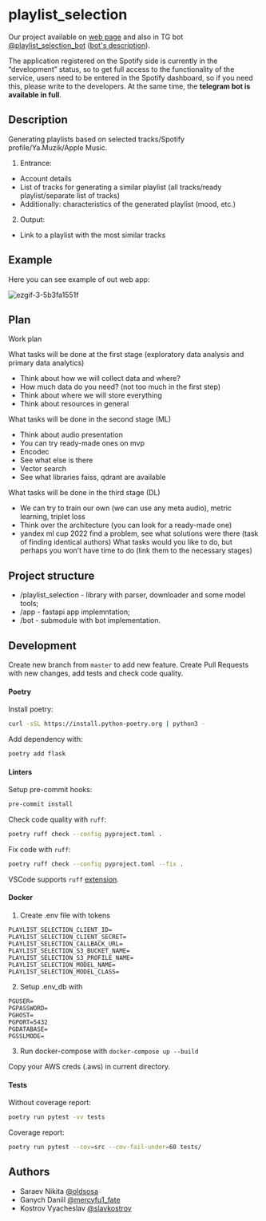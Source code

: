 # playlist_selection

Our project available on [web page](http://51.250.97.70:5000/) and also in TG bot [@playlist_selection_bot](https://t.me/playlist_selection_bot) ([bot's description](https://github.com/Hul1Ganych/ps-tg-bot/tree/master)).

The application registered on the Spotify side is currently in the “development” status, so to get full access to the functionality of the service, users need to be entered in the Spotify dashboard, so if you need this, please write to the developers. At the same time, the **telegram bot is available in full**.

## Description

Generating playlists based on selected tracks/Spotify profile/Ya.Muzik/Apple Music.
1. Entrance:
- Account details
- List of tracks for generating a similar playlist (all tracks/ready playlist/separate list of tracks)
- Additionally: characteristics of the generated playlist (mood, etc.)

2. Output:
- Link to a playlist with the most similar tracks

## Example

Here you can see example of out web app:

![ezgif-3-5b3fa1551f](https://github.com/slavkostrov/playlist_selection/assets/64536258/96d7be11-4e60-4779-a036-25baa1f3f23e)


## Plan

Work plan

What tasks will be done at the first stage (exploratory data analysis and primary data analytics)
* Think about how we will collect data and where?
* How much data do you need? (not too much in the first step)
* Think about where we will store everything
* Think about resources in general


What tasks will be done in the second stage (ML)
* Think about audio presentation
* You can try ready-made ones on mvp
* Encodec
* See what else is there
* Vector search
* See what libraries faiss, qdrant are available

What tasks will be done in the third stage (DL)
* We can try to train our own (we can use any meta audio), metric learning, triplet loss
* Think over the architecture (you can look for a ready-made one)
* yandex ml cup 2022 find a problem, see what solutions were there (task of finding identical authors)
What tasks would you like to do, but perhaps you won’t have time to do (link them to the necessary stages)

## Project structure

* /playlist_selection - library with parser, downloader and some model tools;
* /app - fastapi app implemntation;
* /bot - submodule with bot implementation.

## Development

Create new branch from `master` to add new feature. Create Pull Requests with new changes, add tests and check code quality.

#### Poetry

Install poetry:
```bash
curl -sSL https://install.python-poetry.org | python3 -
```

Add dependency with:
```bash
poetry add flask
```

#### Linters

Setup pre-commit hooks:

```bash
pre-commit install
```

Check code quality with `ruff`:
```bash
poetry ruff check --config pyproject.toml .
```

Fix code with `ruff`:
```bash
poetry ruff check --config pyproject.toml --fix .
```

VSCode supports `ruff` [extension](https://marketplace.visualstudio.com/items?itemName=charliermarsh.ruff).

#### Docker

1. Create .env file with tokens
```.env
PLAYLIST_SELECTION_CLIENT_ID=
PLAYLIST_SELECTION_CLIENT_SECRET=
PLAYLIST_SELECTION_CALLBACK_URL=
PLAYLIST_SELECTION_S3_BUCKET_NAME=
PLAYLIST_SELECTION_S3_PROFILE_NAME=
PLAYLIST_SELECTION_MODEL_NAME=
PLAYLIST_SELECTION_MODEL_CLASS=
```
2. Setup .env_db with
```.env
PGUSER=
PGPASSWORD=
PGHOST=
PGPORT=5432
PGDATABASE=
PGSSLMODE=
```
3. Run docker-compose with `docker-compose up --build`

Copy your AWS creds (.aws) in current directory.

#### Tests

Without coverage report:

```bash
poetry run pytest -vv tests
```

Coverage report:
```bash
poetry run pytest --cov=src --cov-fail-under=60 tests/
```

## Authors

* Saraev Nikita [@oldsosa](https://t.me/oldsosa)
* Ganych Daniil [@mercyfu1_fate](https://t.me/mercyfu1_fate)
* Kostrov Vyacheslav [@slavkostrov](https://t.me/slavkostrov)
